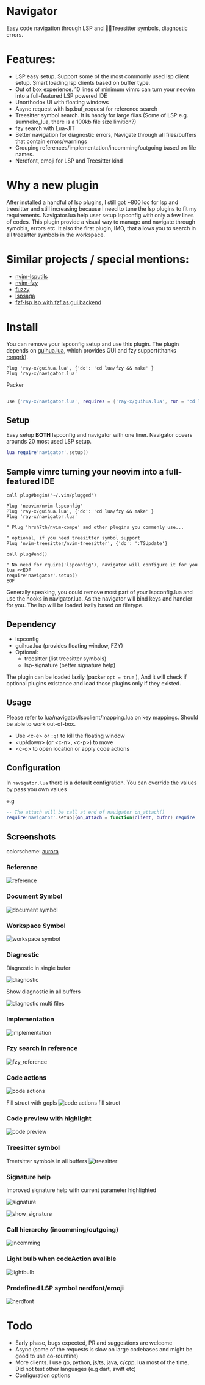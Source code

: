 # Navigator

Easy code navigation through LSP and 🌲🏡Treesitter symbols, diagnostic errors.

# Features:

- LSP easy setup. Support some of the most commonly used lsp client setup. Smart loading lsp clients based on buffer type.
- Out of box experience. 10 lines of minimum vimrc can turn your neovim into a full-featured LSP powered IDE
- Unorthodox UI with floating windows
- Async request with lsp.buf_request for reference search
- Treesitter symbol search. It is handy for large filas (Some of LSP e.g. sumneko_lua, there is a 100kb file size limition?)
- fzy search with Lua-JIT
- Better navigation for diagnostic errors, Navigate through all files/buffers that contain errors/warnings
- Grouping references/implementation/incomming/outgoing based on file names.
- Nerdfont, emoji for LSP and Treesitter kind

# Why a new plugin

After installed a handful of lsp plugins, I still got ~800 loc for lsp and treesitter and still increasing because I need
to tune the lsp plugins to fit my requirements. Navigator.lua help user setup lspconfig with only a few lines of codes.
This plugin provide a visual way to manage and navigate through symobls, errors etc.
It also the first plugin, IMO, that allows you to search in all treesitter symbols in the workspace.

# Similar projects / special mentions:

- [nvim-lsputils](https://github.com/RishabhRD/nvim-lsputils)
- [nvim-fzy](https://github.com/mfussenegger/nvim-fzy.git)
- [fuzzy](https://github.com/amirrezaask/fuzzy.nvim)
- [lspsaga](https://github.com/glepnir/lspsaga.nvim)
- [fzf-lsp lsp with fzf as gui backend](https://github.com/gfanto/fzf-lsp.nvim)

# Install

You can remove your lspconfig setup and use this plugin.
The plugin depends on [guihua.lua](https://github.com/ray-x/guihua.lua), which provides GUI and fzy support(thanks [romgrk](romgrk/fzy-lua-native)).

```vim
Plug 'ray-x/guihua.lua', {'do': 'cd lua/fzy && make' }
Plug 'ray-x/navigator.lua'
```

Packer

```lua

use {'ray-x/navigator.lua', requires = {'ray-x/guihua.lua', run = 'cd lua/fzy && make'}}

```

## Setup

Easy setup **BOTH** lspconfig and navigator with one liner. Navigator covers arounds 20 most used LSP setup.

```lua
lua require'navigator'.setup()
```

## Sample vimrc turning your neovim into a full-featured IDE

```vim
call plug#begin('~/.vim/plugged')

Plug 'neovim/nvim-lspconfig'
Plug 'ray-x/guihua.lua', {'do': 'cd lua/fzy && make' }
Plug 'ray-x/navigator.lua'

" Plug 'hrsh7th/nvim-compe' and other plugins you commenly use...

" optional, if you need treesitter symbol support
Plug 'nvim-treesitter/nvim-treesitter', {'do': ':TSUpdate'}

call plug#end()

" No need for rquire('lspconfig'), navigator will configure it for you
lua <<EOF
require'navigator'.setup()
EOF

```

Generally speaking, you could remove most part of your lspconfig.lua and use the hooks in navigator.lua. As the
navigator will bind keys and handler for you. The lsp will be loaded lazily based on filetype.

## Dependency

- lspconfig
- guihua.lua (provides floating window, FZY)
- Optional:
  - treesitter (list treesitter symbols)
  - lsp-signature (better signature help)

The plugin can be loaded lazily (packer `opt = true` ), And it will check if optional plugins existance and load those plugins only if they existed.

## Usage

Please refer to lua/navigator/lspclient/mapping.lua on key mappings. Should be able to work out-of-box.

- Use \<c-e\> or `:q!` to kill the floating window
- <up/down> (or \<c-n\>, \<c-p\>) to move
- \<c-o\> to open location or apply code actions

## Configuration

In `navigator.lua` there is a default configration. You can override the values by pass you own values

e.g

```lua
-- The attach will be call at end of navigator on_attach()
require'navigator'.setup({on_attach = function(client, bufnr) require 'illuminate'.on_attach(client)})
```

## Screenshots

colorscheme: [aurora](https://github.com/ray-x/aurora)

### Reference

![reference](https://github.com/ray-x/files/blob/master/img/navigator/ref.gif?raw=true)

### Document Symbol

![document symbol](https://github.com/ray-x/files/blob/master/img/navigator/doc_symbol.gif?raw=true)

### Workspace Symbol

![workspace symbol](https://github.com/ray-x/files/blob/master/img/navigator/workspace_symbol.gif?raw=true)

### Diagnostic

Diagnostic in single bufer

![diagnostic](https://github.com/ray-x/files/blob/master/img/navigator/diag.jpg?raw=true)

Show diagnostic in all buffers

![diagnostic multi files](https://github.com/ray-x/files/blob/master/img/navigator/diagnostic_multiplefiles.jpg?raw=true)

### Implementation

![implementation](https://github.com/ray-x/files/blob/master/img/navigator/implemention.jpg?raw=true)

### Fzy search in reference

![fzy_reference](https://github.com/ray-x/files/blob/master/img/navigator/fzy_reference.jpg?raw=true)

### Code actions

![code actions](https://github.com/ray-x/files/blob/master/img/navigator/codeaction.jpg?raw=true)

Fill struct with gopls
![code actions fill struct](https://github.com/ray-x/files/blob/master/img/navigator/fill_struct.gif?raw=true)

### Code preview with highlight

![code preview](https://github.com/ray-x/files/blob/master/img/navigator/preview_with_hl.jpg?raw=true)

### Treesitter symbol

Treetsitter symbols in all buffers
![treesitter](https://github.com/ray-x/files/blob/master/img/navigator/treesitter.jpg?raw=true)

### Signature help

Improved signature help with current parameter highlighted

![signature](https://github.com/ray-x/files/blob/master/img/navigator/signature_with_highlight.jpg?raw=true)

![show_signature](https://github.com/ray-x/files/blob/master/img/navigator/show_signnature.gif?raw=true "show_signature")

### Call hierarchy (incomming/outgoing)

![incomming](https://github.com/ray-x/files/blob/master/img/navigator/incomming.jpg?raw=true)

### Light bulb when codeAction avalible

![lightbulb](https://github.com/ray-x/files/blob/master/img/navigator/lightbulb.jpg?raw=true)

### Predefined LSP symbol nerdfont/emoji

![nerdfont](https://github.com/ray-x/files/blob/master/img/navigator/icon_nerd.jpg?raw=true)

# Todo

- Early phase, bugs expected, PR and suggestions are welcome
- Async (some of the requests is slow on large codebases and might be good to use co-rountine)
- More clients. I use go, python, js/ts, java, c/cpp, lua most of the time. Did not test other languages (e.g dart, swift etc)
- Configuration options
